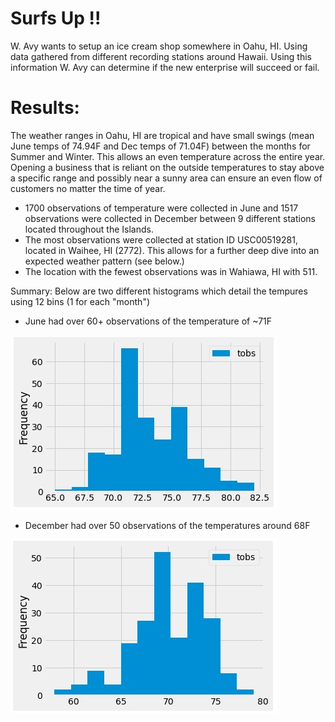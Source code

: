# Surfs Up !!
W. Avy wants to setup an ice cream shop somewhere in Oahu, HI. Using data gathered from different recording stations around Hawaii. Using this information W. Avy can determine if the new enterprise will succeed or fail. 

# Results:
The weather ranges in Oahu, HI are tropical and have small swings (mean June temps of 74.94F and Dec temps of 71.04F) between the months for Summer and Winter. This allows an even temperature across the entire year. Opening a business that is reliant on the outside temperatures to stay above a specific range and possibly near a sunny area can ensure an even flow of customers no matter the time of year.

- 1700 observations of temperature were collected in June and 1517 observations were collected in December between 9 different stations located throughout the Islands. 
- The most observations were collected at station ID USC00519281, located in Waihee, HI (2772). This allows for a further deep dive into an expected weather pattern (see below.) 
- The location with the fewest observations was in Wahiawa, HI with 511. 

Summary:
Below are two different histograms which detail the tempures using 12 bins (1 for each "month") 
- June had over 60+ observations of the temperature of ~71F

![June_temps](resources/jun_temps.jpg) 

-	December had over 50 observations of the temperatures around 68F

![December_temps](resources/dec_temps.jpg) 
